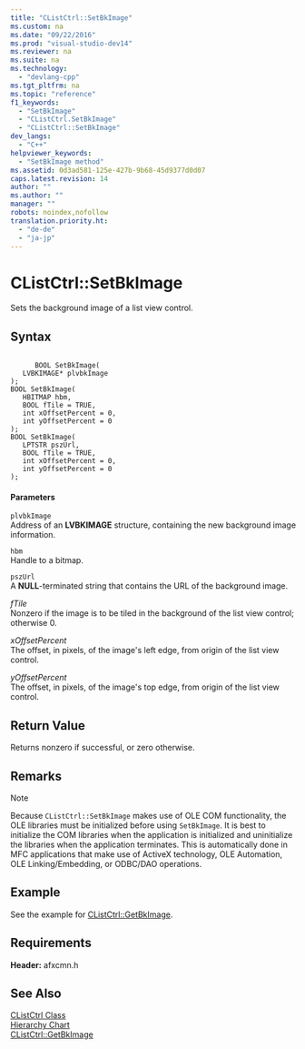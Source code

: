 ```yaml
---
title: "CListCtrl::SetBkImage"
ms.custom: na
ms.date: "09/22/2016"
ms.prod: "visual-studio-dev14"
ms.reviewer: na
ms.suite: na
ms.technology: 
  - "devlang-cpp"
ms.tgt_pltfrm: na
ms.topic: "reference"
f1_keywords: 
  - "SetBkImage"
  - "CListCtrl.SetBkImage"
  - "CListCtrl::SetBkImage"
dev_langs: 
  - "C++"
helpviewer_keywords: 
  - "SetBkImage method"
ms.assetid: 0d3ad581-125e-427b-9b68-45d9377d0d07
caps.latest.revision: 14
author: ""
ms.author: ""
manager: ""
robots: noindex,nofollow
translation.priority.ht: 
  - "de-de"
  - "ja-jp"
---
```

# CListCtrl::SetBkImage
Sets the background image of a list view control.  
  
## Syntax  
  
```  
  
      BOOL SetBkImage(  
   LVBKIMAGE* plvbkImage   
);  
BOOL SetBkImage(  
   HBITMAP hbm,  
   BOOL fTile = TRUE,  
   int xOffsetPercent = 0,  
   int yOffsetPercent = 0  
);  
BOOL SetBkImage(  
   LPTSTR pszUrl,  
   BOOL fTile = TRUE,  
   int xOffsetPercent = 0,  
   int yOffsetPercent = 0   
);  
```  
  
#### Parameters  
 `plvbkImage`  
 Address of an **LVBKIMAGE** structure, containing the new background image information.  
  
 `hbm`  
 Handle to a bitmap.  
  
 `pszUrl`  
 A **NULL**-terminated string that contains the URL of the background image.  
  
 *fTile*  
 Nonzero if the image is to be tiled in the background of the list view control; otherwise 0.  
  
 *xOffsetPercent*  
 The offset, in pixels, of the image's left edge, from origin of the list view control.  
  
 *yOffsetPercent*  
 The offset, in pixels, of the image's top edge, from origin of the list view control.  
  
## Return Value  
 Returns nonzero if successful, or zero otherwise.  
  
## Remarks  
  
> [!NOTE]
>  Because `CListCtrl::SetBkImage` makes use of OLE COM functionality, the OLE libraries must be initialized before using `SetBkImage`. It is best to initialize the COM libraries when the application is initialized and uninitialize the libraries when the application terminates. This is automatically done in MFC applications that make use of ActiveX technology, OLE Automation, OLE Linking/Embedding, or ODBC/DAO operations.  
  
## Example  
 See the example for [CListCtrl::GetBkImage](../vs140/clistctrl--getbkimage.md).  
  
## Requirements  
 **Header:** afxcmn.h  
  
## See Also  
 [CListCtrl Class](../vs140/clistctrl-class.md)   
 [Hierarchy Chart](../vs140/hierarchy-chart.md)   
 [CListCtrl::GetBkImage](../vs140/clistctrl--getbkimage.md)